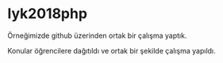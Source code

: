 # lyk2018php


Örneğimizde github üzerinden ortak bir çalışma yaptık.

Konular öğrencilere dağıtıldı ve ortak bir şekilde çalışma yapıldı.
